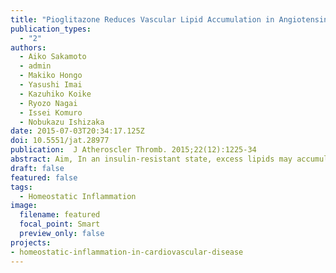 ```yaml
---
title: "Pioglitazone Reduces Vascular Lipid Accumulation in Angiotensin II-Induced Hypertensive Rat"
publication_types:
  - "2"
authors:
  - Aiko Sakamoto
  - admin
  - Makiko Hongo
  - Yasushi Imai
  - Kazuhiko Koike
  - Ryozo Nagai
  - Issei Komuro
  - Nobukazu Ishizaka
date: 2015-07-03T20:34:17.125Z
doi: 10.5551/jat.28977
publication:  J Atheroscler Thromb. 2015;22(12):1225-34
abstract: Aim, In an insulin-resistant state, excess lipids may accumulate in various non-adipose tissues, leading to histological and functional damage. It has been suggested that peroxisome proliferator-activated receptor-gamma (PPARγ) may ameliorate disorganized lipid balance. In the current study, we analyzed whether pioglitazone, an agonist of PPARγ, reduces angiotensin II-induced vascular lipid accumulation. Methods, Angiotensin II was infused into rats at doses of 0.7 mg/kg/day via a subcutaneously implanted osmotic minipump for 7 consecutive days. Pioglitazone was orally given at a dose of 2.5 mg/kg/day for 7 days. Results, Pioglitazone significantly reduced angiotensin II-induced enhanced lipid deposition and superoxide production in the adventitia of the aorta, as detected by oil red O and dihydroethidium (DHE) staining, respectively. Increased DHE signals, some observed at the site of lipid deposition, were mainly localized in ED-1-positive monocytes/macrophages. Angiotensin II-induced upregulation of the expression of LDL receptor and Nox1 was inhibited by pioglitazone treatment. In addition, angiotensin II significantly reduced the expression of PCSK9, and this reduction was ameliorated by pioglitazone. On the other hand, pioglitazone did not significantly alter the expression of the phosphorylated forms of AMPKα and ACC, which was downregulated by angiotensin II. Conclusions, Pioglitazone treatment suppressed excess lipid accumulation and superoxide production in the aorta in an angiotensin II-induced rat model of hypertension.
draft: false
featured: false
tags: 
  - Homeostatic Inflammation
image:
  filename: featured
  focal_point: Smart
  preview_only: false
projects: 
- homeostatic-inflammation-in-cardiovascular-disease
---
```

